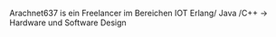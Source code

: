
Arachnet637  is ein  Freelancer im Bereichen IOT Erlang/ Java /C++ ->
Hardware und Software  Design


<!---
Arachnet637/Arachnet637 is a ✨ special ✨ repository because its `README.md` (this file) appears on your GitHub profile.
You can click the Preview link to take a look at your changes.
--->
